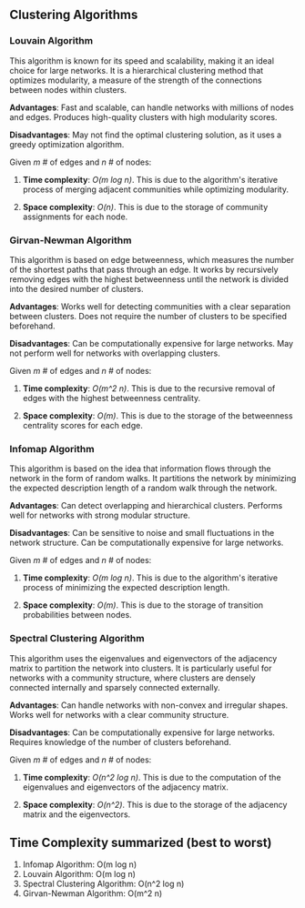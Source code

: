 ## Clustering Algorithms

### Louvain Algorithm

This algorithm is known for its speed and scalability, making it an ideal choice for large networks.
It is a hierarchical clustering method that optimizes modularity, a measure of the strength of the 
connections between nodes within clusters.

**Advantages**: Fast and scalable, can handle networks with millions of nodes and edges. Produces 
high-quality clusters with high modularity scores.

**Disadvantages**: May not find the optimal clustering solution, as it uses a greedy optimization 
algorithm.

Given *m* # of edges and *n* # of nodes:

1. **Time complexity**: *O(m log n)*. This is due to the algorithm's iterative process of merging 
adjacent communities while optimizing modularity.

2. **Space complexity**: *O(n)*. This is due to the storage of community assignments for each node.

### Girvan-Newman Algorithm

This algorithm is based on edge betweenness, which measures the number of the shortest paths that pass
through an edge. It works by recursively removing edges with the highest betweenness until the network 
is divided into the desired number of clusters.

**Advantages**: Works well for detecting communities with a clear separation between clusters. Does not 
require the number of clusters to be specified beforehand.

**Disadvantages**: Can be computationally expensive for large networks. May not perform well for networks 
with overlapping clusters.

Given *m* # of edges and *n* # of nodes:

1. **Time complexity**: *O(m^2 n)*. This is due to the recursive removal of edges with the highest 
betweenness centrality.

2. **Space complexity**: *O(m)*. This is due to the storage of the betweenness centrality scores for 
each edge.

### Infomap Algorithm

This algorithm is based on the idea that information flows through the network in the form of random walks.
It partitions the network by minimizing the expected description length of a random walk through the 
network.

**Advantages**: Can detect overlapping and hierarchical clusters. Performs well for networks with strong 
modular structure.

**Disadvantages**: Can be sensitive to noise and small fluctuations in the network structure. Can be 
computationally expensive for large networks.

Given *m* # of edges and *n* # of nodes:

1. **Time complexity**: *O(m log n)*. This is due to the algorithm's iterative process of minimizing the 
expected description length.
    
2. **Space complexity**: *O(m)*. This is due to the storage of transition probabilities between nodes.

### Spectral Clustering Algorithm

This algorithm uses the eigenvalues and eigenvectors of the adjacency matrix to partition the network into 
clusters. It is particularly useful for networks with a community structure, where clusters are densely 
connected internally and sparsely connected externally.

**Advantages**: Can handle networks with non-convex and irregular shapes. Works well for networks with a clear 
community structure.

**Disadvantages**: Can be computationally expensive for large networks. Requires knowledge of the number of 
clusters beforehand.

Given *m* # of edges and *n* # of nodes:

1. **Time complexity**: *O(n^2 log n)*. This is due to the computation of the eigenvalues and eigenvectors 
of the adjacency matrix.
   
2. **Space complexity**: *O(n^2)*. This is due to the storage of the adjacency matrix and the eigenvectors.

## Time Complexity summarized (best to worst)

1. Infomap Algorithm: O(m log n)
2. Louvain Algorithm: O(m log n)
3. Spectral Clustering Algorithm: O(n^2 log n)
4. Girvan-Newman Algorithm: O(m^2 n)







